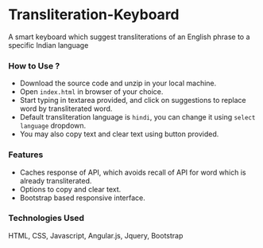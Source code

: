 # Transliteration-Keyboard
A smart keyboard which suggest transliterations of an English phrase to a specific Indian language

### How to Use ?

 - Download the source code and unzip in your local machine.
 - Open `index.html` in browser of your choice. 
- Start typing in textarea provided, and click on suggestions to replace word by transliterated word.
- Default  transliteration language is `hindi`, you can change it using `select language` dropdown.
- You may also copy text and clear text using button provided.

### Features
- Caches response of API, which avoids recall of API for word which is already transliterated.
- Options to copy and clear text.
- Bootstrap based responsive interface.

### Technologies Used 
HTML, CSS, Javascript, Angular.js, Jquery, Bootstrap
